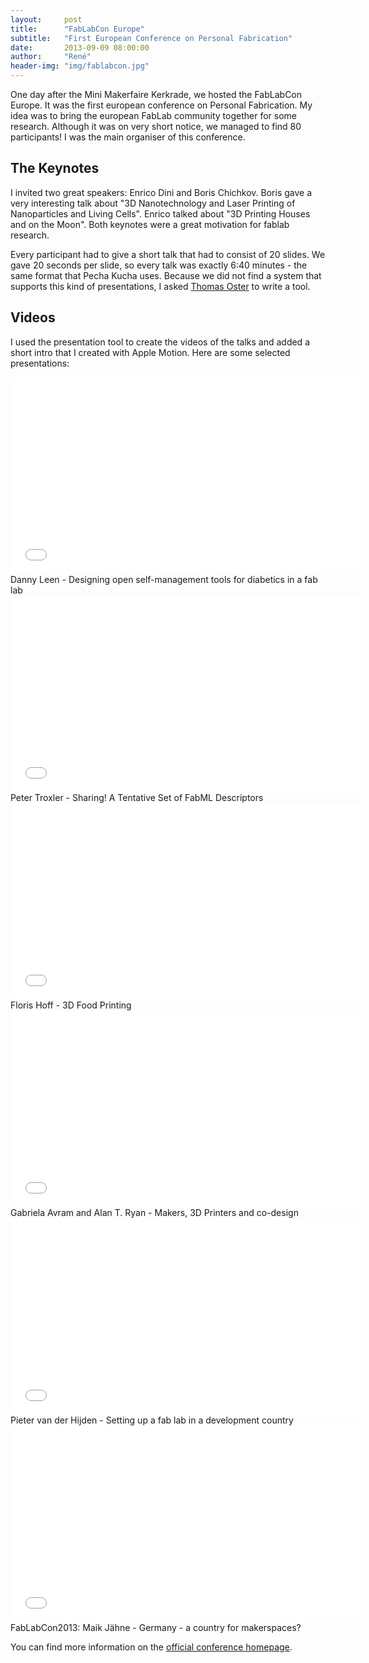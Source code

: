 ```yaml
---
layout:     post
title:      "FabLabCon Europe"
subtitle:   "First European Conference on Personal Fabrication"
date:       2013-09-09 08:00:00
author:     "René"
header-img: "img/fablabcon.jpg"
---
```

<p>One day after the Mini Makerfaire Kerkrade, we hosted the FabLabCon Europe. It was the first european conference on Personal Fabrication. My idea was to bring the european FabLab community together for some research. Although it was on very short notice, we managed to find 80 participants! I was the main organiser of this conference.</p>

<h2>The Keynotes</h2>
<p>I invited two great speakers: Enrico Dini and Boris Chichkov. Boris gave a very interesting talk about "3D Nanotechnology and Laser Printing of Nanoparticles and Living Cells". Enrico talked about "3D Printing Houses and on the Moon". Both keynotes were a great motivation for fablab research.</p>

<p>Every participant had to give a short talk that had to consist of 20 slides. We gave 20 seconds per slide, so every talk was exactly 6:40 minutes - the same format that Pecha Kucha uses. Because we did not find a system that supports this kind of presentations, I asked <a href="http://www.thomas-oster.de">Thomas Oster</a> to write a tool. 

<h2>Videos</h2>
<p>I used the presentation tool to create the videos of the talks and added a short intro that I created with Apple Motion. Here are some selected presentations:</p>
<div class="videoWrapper">
<iframe width="560" height="315" src="//www.youtube.com/embed/r9K7F5syrXY" frameborder="0" allowfullscreen></iframe>
</div>
<span class="caption text-muted">Danny Leen - Designing open self-management tools for diabetics in a fab lab</span>

<div class="videoWrapper">
<iframe width="560" height="315" src="//www.youtube.com/embed/q2JQan2_d58" frameborder="0" allowfullscreen></iframe>
</div>
<span class="caption text-muted">Peter Troxler - Sharing! A Tentative Set of FabML Descriptors</span>

<div class="videoWrapper">
<iframe width="560" height="315" src="//www.youtube.com/embed/a-fB9T38u2A" frameborder="0" allowfullscreen></iframe>
</div>
<span class="caption text-muted">Floris Hoff - 3D Food Printing</span>

<div class="videoWrapper">
<iframe width="560" height="315" src="//www.youtube.com/embed/Ps3c1ljI3ew" frameborder="0" allowfullscreen></iframe>
</div>
<span class="caption text-muted">Gabriela Avram and Alan T. Ryan - Makers, 3D Printers and co-design</span>

<div class="videoWrapper">
<iframe width="560" height="315" src="//www.youtube.com/embed/ZFjOwpOU_Mk" frameborder="0" allowfullscreen></iframe>
</div>
<span class="caption text-muted">Pieter van der Hijden - Setting up a fab lab in a development country </span>

<div class="videoWrapper">
<iframe width="560" height="315" src="//www.youtube.com/embed/dX4jzHO_4UA" frameborder="0" allowfullscreen></iframe>
</div>
<span class="caption text-muted">FabLabCon2013: Maik Jähne - Germany - a country for makerspaces?</span>

You can find more information on the <a href="http://hci.rwth-aachen.de/fablabcon2013">official conference homepage</a>.



